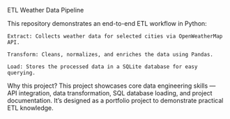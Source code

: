 ETL Weather Data Pipeline

This repository demonstrates an end-to-end ETL workflow in Python:

    Extract: Collects weather data for selected cities via OpenWeatherMap API.

    Transform: Cleans, normalizes, and enriches the data using Pandas.

    Load: Stores the processed data in a SQLite database for easy querying.

Why this project?
This project showcases core data engineering skills — API integration, data transformation, SQL database loading, and project documentation. It’s designed as a portfolio project to demonstrate practical ETL knowledge.
